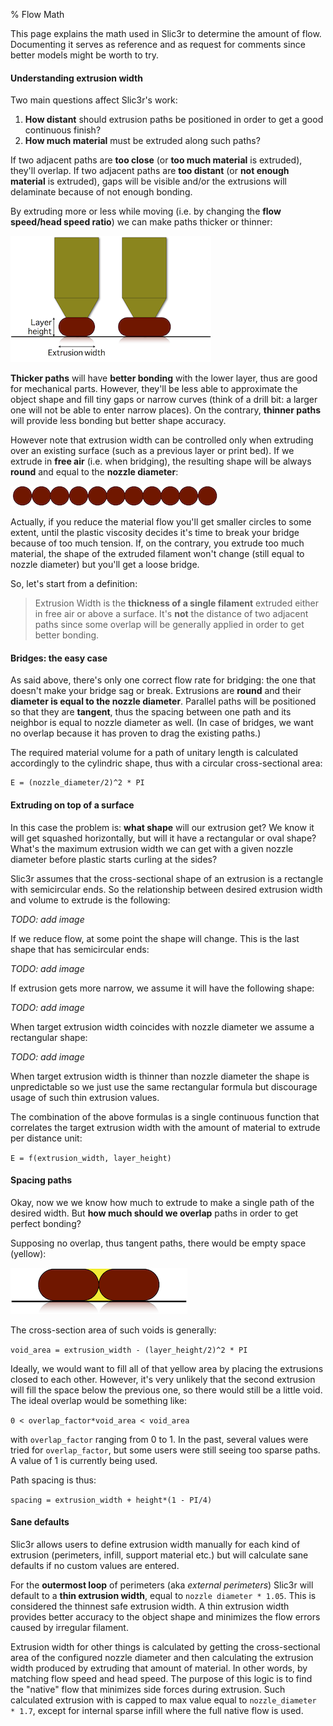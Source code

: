 % Flow Math

This page explains the math used in Slic3r to determine the amount of flow. Documenting it serves as reference and as request for comments since better models might be worth to try.

#### Understanding extrusion width

Two main questions affect Slic3r's work:

1. **How distant** should extrusion paths be positioned in order to get a good continuous finish?
2. **How much material** must be extruded along such paths?

If two adjacent paths are **too close** (or **too much material** is extruded), they'll overlap. If two adjacent paths are **too distant** (or **not enough material** is extruded), gaps will be visible and/or the extrusions will delaminate because of not enough bonding.

By extruding more or less while moving (i.e. by changing the **flow speed/head speed ratio**) we can make paths thicker or thinner:

![image](images/flow-math/extrusion-width.png)

**Thicker paths** will have **better bonding** with the lower layer, thus are good for mechanical parts. However, they'll be less able to approximate the object shape and fill tiny gaps or narrow curves (think of a drill bit: a larger one will not be able to enter narrow places). On the contrary, **thinner paths** will provide less bonding but better shape accuracy.

However note that extrusion width can be controlled only when extruding over an existing surface (such as a previous layer or print bed). If we extrude in **free air** (i.e. when bridging), the resulting shape will be always **round** and equal to the **nozzle diameter**:

![image](images/flow-math/bridge.png)

Actually, if you reduce the material flow you'll get smaller circles to some extent, until the plastic viscosity decides it's time to break your bridge because of too much tension. If, on the contrary, you extrude too much material, the shape of the extruded filament won't change (still equal to nozzle diameter) but you'll get a loose bridge.

So, let's start from a definition:

> Extrusion Width is the **thickness of a single filament** extruded either in free air or above a surface. It's **not** the distance of two adjacent paths since some overlap will be generally applied in order to get better bonding.

#### Bridges: the easy case

As said above, there's only one correct flow rate for bridging: the one that doesn't make your bridge sag or break. Extrusions are **round** and their **diameter is equal to the nozzle diameter**. Parallel paths will be positioned so that they are **tangent**, thus the spacing between one path and its neighbor is equal to nozzle diameter as well. (In case of bridges, we want no overlap because it has proven to drag the existing paths.)

The required material volume for a path of unitary length is calculated accordingly to the cylindric shape, thus with a circular cross-sectional area:

	E = (nozzle_diameter/2)^2 * PI

#### Extruding on top of a surface

In this case the problem is: **what shape** will our extrusion get? We know it will get squashed horizontally, but will it have a rectangular or oval shape? What's the maximum extrusion width we can get with a given nozzle diameter before plastic starts curling at the sides?

Slic3r assumes that the cross-sectional shape of an extrusion is a rectangle with semicircular ends. So the relationship between desired extrusion width and volume to extrude is the following:

*TODO: add image*

If we reduce flow, at some point the shape will change. This is the last shape that has semicircular ends:

*TODO: add image*

If extrusion gets more narrow, we assume it will have the following shape:

*TODO: add image*

When target extrusion width coincides with nozzle diameter we assume a rectangular shape:

*TODO: add image*

When target extrusion width is thinner than nozzle diameter the shape is unpredictable so we just use the same rectangular formula but discourage usage of such thin extrusion values.

The combination of the above formulas is a single continuous function that correlates the target extrusion width with the amount of material to extrude per distance unit:

`E = f(extrusion_width, layer_height)`

#### Spacing paths

Okay, now we we know how much to extrude to make a single path of the desired width. But **how much should we overlap** paths in order to get perfect bonding?

Supposing no overlap, thus tangent paths, there would be empty space (yellow):

![image](images/flow-math/tangent.png)

The cross-section area of such voids is generally:

`void_area = extrusion_width - (layer_height/2)^2 * PI`

Ideally, we would want to fill all of that yellow area by placing the extrusions closed to each other. However, it's very unlikely that the second extrusion will fill the space below the previous one, so there would still be a little void. The ideal overlap would be something like:

`0 < overlap_factor*void_area < void_area`

with `overlap_factor` ranging from 0 to 1. In the past, several values were tried for `overlap_factor`, but some users were still seeing too sparse paths. A value of 1 is currently being used.

Path spacing is thus:

`spacing = extrusion_width + height*(1 - PI/4)`

#### Sane defaults

Slic3r allows users to define extrusion width manually for each kind of extrusion (perimeters, infill, support material etc.) but will calculate sane defaults if no custom values are entered.

For the **outermost loop** of perimeters (aka *external perimeters*) Slic3r will default to a **thin extrusion width**, equal to `nozzle diameter * 1.05`. This is considered the thinnest safe extrusion width. A thin extrusion width provides better accuracy to the object shape and minimizes the flow errors caused by irregular filament.

Extrusion width for other things is calculated by getting the cross-sectional area of the configured nozzle diameter and then calculating the extrusion width produced by extruding that amount of material. In other words, by matching flow speed and head speed. The purpose of this logic is to find the "native" flow that minimizes side forces during extrusion. Such calculated extrusion with is capped to max value equal to `nozzle_diameter * 1.7`, except for internal sparse infill where the full native flow is used.

